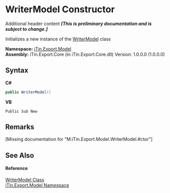 # WriterModel Constructor 
Additional header content _**\[This is preliminary documentation and is subject to change.\]**_

Initializes a new instance of the <a href="ad86855c-3441-7975-623c-de9fe5691f1a">WriterModel</a> class

**Namespace:**&nbsp;<a href="ef57ffcc-e95e-b212-5a46-9aa6f5a3511f">iTin.Export.Model</a><br />**Assembly:**&nbsp;iTin.Export.Core (in iTin.Export.Core.dll) Version: 1.0.0.0 (1.0.0.0)

## Syntax

**C#**<br />
``` C#
public WriterModel()
```

**VB**<br />
``` VB
Public Sub New
```


## Remarks
\[Missing <remarks> documentation for "M:iTin.Export.Model.WriterModel.#ctor"\]

## See Also


#### Reference
<a href="ad86855c-3441-7975-623c-de9fe5691f1a">WriterModel Class</a><br /><a href="ef57ffcc-e95e-b212-5a46-9aa6f5a3511f">iTin.Export.Model Namespace</a><br />